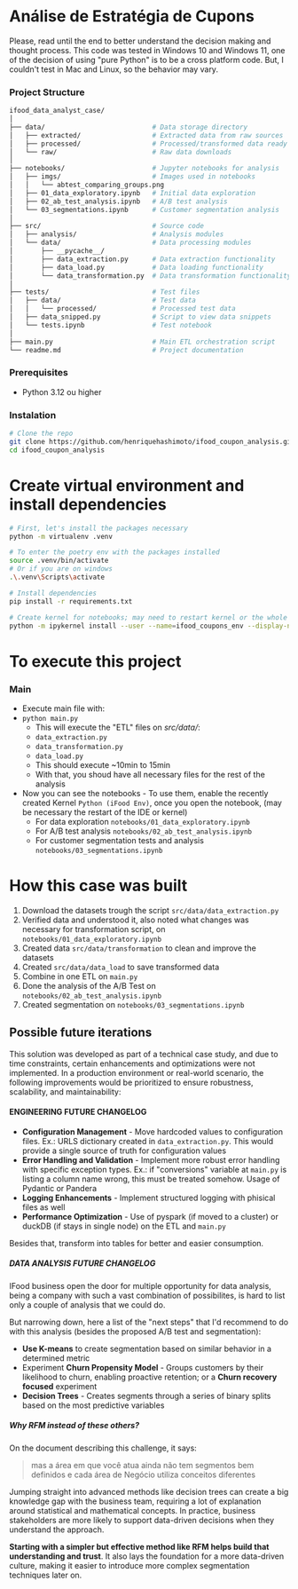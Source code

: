# Análise de Estratégia de Cupons

Please, read until the end to better understand the decision making and thought process.
This code was tested in Windows 10 and Windows 11, one of the decision of using "pure Python" is to be a cross platform code. But, I couldn't test in Mac and Linux, so the behavior may vary.



### Project Structure

```bash
ifood_data_analyst_case/
│
├── data/                           # Data storage directory
│   ├── extracted/                  # Extracted data from raw sources
│   ├── processed/                  # Processed/transformed data ready for analysis
│   └── raw/                        # Raw data downloads
│
├── notebooks/                      # Jupyter notebooks for analysis
│   ├── imgs/                       # Images used in notebooks
│   │   └── abtest_comparing_groups.png
│   ├── 01_data_exploratory.ipynb   # Initial data exploration
│   ├── 02_ab_test_analysis.ipynb   # A/B test analysis
│   └── 03_segmentations.ipynb      # Customer segmentation analysis
│
├── src/                            # Source code
│   ├── analysis/                   # Analysis modules
│   └── data/                       # Data processing modules
│       ├── __pycache__/
│       ├── data_extraction.py      # Data extraction functionality
│       ├── data_load.py            # Data loading functionality
│       └── data_transformation.py  # Data transformation functionality
│
├── tests/                          # Test files
│   ├── data/                       # Test data
│   │   └── processed/              # Processed test data
│   ├── data_snipped.py             # Script to view data snippets
│   └── tests.ipynb                 # Test notebook
│
├── main.py                         # Main ETL orchestration script
└── readme.md                       # Project documentation
```

### Prerequisites
- Python 3.12 ou higher


### Instalation 

```bash
# Clone the repo
git clone https://github.com/henriquehashimoto/ifood_coupon_analysis.git
cd ifood_coupon_analysis
```

# Create virtual environment and install dependencies
```bash
# First, let's install the packages necessary
python -m virtualenv .venv

# To enter the poetry env with the packages installed
source .venv/bin/activate 
# Or if you are on windows
.\.venv\Scripts\activate

# Install dependencies
pip install -r requirements.txt

# Create kernel for notebooks; may need to restart kernel or the whole vscode/cursor/IDE of choice
python -m ipykernel install --user --name=ifood_coupons_env --display-name "Python (iFood Env)" 
```


# To execute this project

### Main 

- Execute main file with:
- `python main.py`
  - This will execute the "ETL" files on *src/data/*:
  - `data_extraction.py`
  - `data_transformation.py`
  - `data_load.py`
  - This should execute ~10min to 15min
  - With that, you shoud have all necessary files for the rest of the analysis
- Now you can see the notebooks - To use them, enable the recently created Kernel `Python (iFood Env)`, once you open the notebook, (may be necessary the restart of the IDE or kernel)
    - For data exploration `notebooks/01_data_exploratory.ipynb`
    - For A/B test analysis `notebooks/02_ab_test_analysis.ipynb`
    - For customer segmentation tests and analysis `notebooks/03_segmentations.ipynb`


# How this case was built

1. Download the datasets trough the script `src/data/data_extraction.py`
2. Verified data and understood it, also noted what changes was necessary for transformation script, on `notebooks/01_data_exploratory.ipynb`
3. Created data `src/data/transformation` to clean and improve the datasets
4. Created `src/data/data_load` to save transformed data
5. Combine in one ETL on `main.py`
6. Done the analysis of the A/B Test on `notebooks/02_ab_test_analysis.ipynb`
7. Created segmentation on `notebooks/03_segmentations.ipynb`


## Possible future iterations 

This solution was developed as part of a technical case study, and due to time constraints, certain enhancements and optimizations were not implemented. In a production environment or real-world scenario, the following improvements would be prioritized to ensure robustness, scalability, and maintainability:

#### ENGINEERING FUTURE CHANGELOG

- **Configuration Management** - Move hardcoded values to configuration files. Ex.: URLS dictionary created in `data_extraction.py`. This would provide a single source of truth for configuration values
- **Error Handling and Validation** -  Implement more robust error handling with specific exception types. Ex.: if "conversions" variable at `main.py` is listing a column name wrong, this must be treated somehow. Usage of Pydantic or Pandera
- **Logging Enhancements** - Implement structured logging with phisical files as well
- **Performance Optimization** - Use of pyspark (if moved to a cluster) or duckDB (if stays in single node) on the ETL and `main.py` 

Besides that, transform into tables for better and easier consumption. 

##### DATA ANALYSIS FUTURE CHANGELOG

IFood business open the door for multiple opportunity for data analysis, being a company with such a vast combination of possibilites, is hard to list only a couple of analysis that we could do. 

But narrowing down, here a list of the "next steps" that I'd recommend to do with this analysis (besides the proposed A/B test and segmentation): 

- **Use K-means** to create segmentation based on similar behavior in a determined metric
- Experiment **Churn Propensity Model** - Groups customers by their likelihood to churn, enabling proactive retention; or a **Churn recovery focused** experiment
- **Decision Trees** - Creates segments through a series of binary splits based on the most predictive variables

##### Why RFM instead of these others?

On the document describing this challenge, it says: 

> mas a área em que você atua ainda não tem segmentos bem definidos e cada área de Negócio utiliza conceitos diferentes

Jumping straight into advanced methods like decision trees can create a big knowledge gap with the business team, requiring a lot of explanation around statistical and mathematical concepts. In practice, business stakeholders are more likely to support data-driven decisions when they understand the approach.

**Starting with a simpler but effective method like RFM helps build that understanding and trust**. It also lays the foundation for a more data-driven culture, making it easier to introduce more complex segmentation techniques later on.



